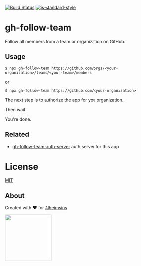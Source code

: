 [![Build Status](https://travis-ci.com/Alheimsins/gh-follow-team.svg?branch=master)](https://travis-ci.com/Alheimsins/gh-follow-team)
[![js-standard-style](https://img.shields.io/badge/code%20style-standard-brightgreen.svg?style=flat)](https://github.com/feross/standard)

# gh-follow-team

Follow all members from a team or organization on GitHub.

## Usage

```
$ npx gh-follow-team https://github.com/orgs/<your-organization>/teams/<your-team>/members
```

or

```
$ npx gh-follow-team https://github.com/<your-organization>
```

The next step is to authorize the app for you organization.

Then wait.

You're done.

## Related

- [gh-follow-team-auth-server](https://github.com/Alheimsins/gh-follow-team-auth-server) auth server for this app

# License

[MIT](LICENSE)

## About

Created with ❤ for [Alheimsins](https://alheimsins.net)

<img src="https://image.ibb.co/dPH08G/logo_black.png" height="150px" width="150px" />